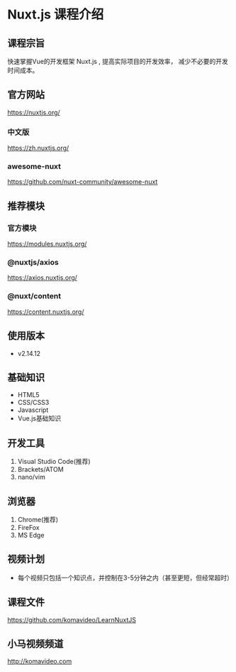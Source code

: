 Nuxt.js 课程介绍
===============

## 课程宗旨

快速掌握Vue的开发框架 Nuxt.js , 提高实际项目的开发效率， 减少不必要的开发时间成本。

## 官方网站

https://nuxtjs.org/

### 中文版

https://zh.nuxtjs.org/

### awesome-nuxt

https://github.com/nuxt-community/awesome-nuxt

## 推荐模块

### 官方模块

https://modules.nuxtjs.org/

### @nuxtjs/axios

https://axios.nuxtjs.org/

### @nuxt/content

https://content.nuxtjs.org/

## 使用版本

+ v2.14.12

## 基础知识

+ HTML5
+ CSS/CSS3
+ Javascript
+ Vue.js基础知识

## 开发工具

1. Visual Studio Code(推荐)
2. Brackets/ATOM
3. nano/vim

## 浏览器

1. Chrome(推荐)
2. FireFox
3. MS Edge

## 视频计划

* 每个视频只包括一个知识点，并控制在3-5分钟之内（甚至更短，但经常超时）

## 课程文件

https://github.com/komavideo/LearnNuxtJS

## 小马视频频道
http://komavideo.com
